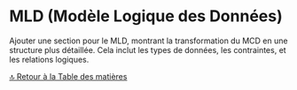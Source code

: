 # MLD (Modèle Logique des Données)

Ajouter une section pour le MLD, montrant la transformation du MCD en une structure plus détaillée. Cela inclut les types de données, les contraintes, et les relations logiques.

[🔝 Retour à la Table des matières](../../README.md#table-des-matieres)
